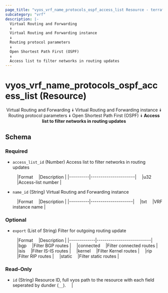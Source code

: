 ```yaml
---
page_title: "vyos_vrf_name_protocols_ospf_access_list Resource - terraform-provider-vyos"
subcategory: "vrf"
description: |-
  Virtual Routing and Forwarding
  ⯯
  Virtual Routing and Forwarding instance
  ⯯
  Routing protocol parameters
  ⯯
  Open Shortest Path First (OSPF)
  ⯯
  Access list to filter networks in routing updates
---
```


# vyos_vrf_name_protocols_ospf_access_list (Resource)
<center>

Virtual Routing and Forwarding
⯯
Virtual Routing and Forwarding instance
⯯
Routing protocol parameters
⯯
Open Shortest Path First (OSPF)
⯯
**Access list to filter networks in routing updates**


</center>

## Schema

### Required

- `access_list_id` (Number) Access list to filter networks in routing updates

    &emsp;|Format  &emsp;|Description         |
    |----------|----------------------|
    &emsp;|u32     &emsp;|Access-list number  |
- `name_id` (String) Virtual Routing and Forwarding instance

    &emsp;|Format  &emsp;|Description        |
    |----------|---------------------|
    &emsp;|txt     &emsp;|VRF instance name  |

### Optional

- `export` (List of String) Filter for outgoing routing update

    &emsp;|Format     &emsp;|Description              |
    |-------------|---------------------------|
    &emsp;|bgp        &emsp;|Filter BGP routes        |
    &emsp;|connected  &emsp;|Filter connected routes  |
    &emsp;|isis       &emsp;|Filter IS-IS routes      |
    &emsp;|kernel     &emsp;|Filter Kernel routes     |
    &emsp;|rip        &emsp;|Filter RIP routes        |
    &emsp;|static     &emsp;|Filter static routes     |

### Read-Only

- `id` (String) Resource ID, full vyos path to the resource with each field seperated by dunder (`__`).  &emsp;|
